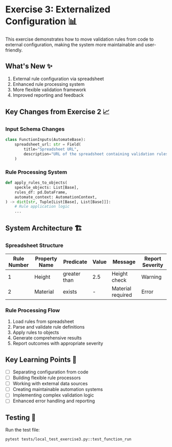 # Exercise 3: Externalized Configuration 📊

This exercise demonstrates how to move validation rules from code to external configuration, making the system more maintainable and user-friendly.

## What's New ✨
1. External rule configuration via spreadsheet
2. Enhanced rule processing system
3. More flexible validation framework
4. Improved reporting and feedback

## Key Changes from Exercise 2 📈

### Input Schema Changes
```python
class FunctionInputs(AutomateBase):
    spreadsheet_url: str = Field(
        title="Spreadsheet URL",
        description="URL of the spreadsheet containing validation rules"
    )
```

### Rule Processing System
```python
def apply_rules_to_objects(
    speckle_objects: List[Base],
    rules_df: pd.DataFrame,
    automate_context: AutomationContext,
) -> dict[str, Tuple[List[Base], List[Base]]]:
    # Rule application logic
    ...
```

## System Architecture 🏗️

### Spreadsheet Structure
| Rule Number | Property Name | Predicate | Value | Message | Report Severity |
|------------|---------------|-----------|--------|---------|-----------------|
| 1          | Height        | greater than | 2.5    | Height check | Warning        |
| 2          | Material      | exists    | -      | Material required | Error         |

### Rule Processing Flow
1. Load rules from spreadsheet
2. Parse and validate rule definitions
3. Apply rules to objects
4. Generate comprehensive results
5. Report outcomes with appropriate severity

## Key Learning Points 📝
- [ ] Separating configuration from code
- [ ] Building flexible rule processors
- [ ] Working with external data sources
- [ ] Creating maintainable automation systems
- [ ] Implementing complex validation logic
- [ ] Enhanced error handling and reporting

## Testing 🧪
Run the test file:
```bash
pytest tests/local_test_exercise3.py::test_function_run
```

